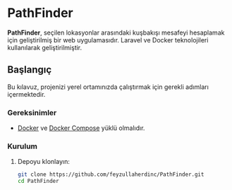 # PathFinder

**PathFinder**, seçilen lokasyonlar arasındaki kuşbakışı mesafeyi hesaplamak için geliştirilmiş bir web uygulamasıdır. Laravel ve Docker teknolojileri kullanılarak geliştirilmiştir.

## Başlangıç

Bu kılavuz, projenizi yerel ortamınızda çalıştırmak için gerekli adımları içermektedir.

### Gereksinimler

- [Docker](https://www.docker.com/get-started) ve [Docker Compose](https://docs.docker.com/compose/install/) yüklü olmalıdır.

### Kurulum

1. Depoyu klonlayın:

   ```bash
   git clone https://github.com/feyzullaherdinc/PathFinder.git
   cd PathFinder


